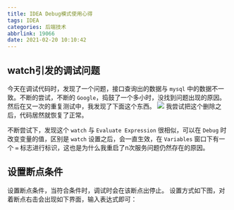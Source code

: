 ```yaml
---
title: IDEA Debug模式使用心得
tags: IDEA
categories: 后端技术
abbrlink: 19066
date: 2021-02-20 10:10:42
---
```


<!--more-->

## watch引发的调试问题
今天在调试代码时，发现了一个问题，接口查询出的数据与 `mysql` 中的数据不一致。<!-- more -->不断的尝试，不断的 `Google`，捣鼓了一个多小时，没找到问题出现的原因。然后在又一次的重复测试中，我发现了下面这个东西。
![](https://ae01.alicdn.com/kf/U07998339e00d44e0b2e0d7ef307a22b5K.jpg)
我尝试把这个删除之后，代码居然就恢复了正常。

不断尝试下，发现这个 `watch` 与 `Evaluate Expression` 很相似，可以在 `Debug` 时改变变量的值，区别是 `watch` 设置之后，会一直生效，在 `Variables` 窗口下有一个 `∞` 标志进行标识，这也是为什么我重启了n次服务问题仍然存在的原因。

## 设置断点条件
设置断点条件，当符合条件时，调试时会在该断点出停止。
设置方式如下图，对着断点右击会出现如下界面，输入表达式即可：
[](https://img02.sogoucdn.com/app/a/100520146/e0c7ab5bf017ef9f03cbc2a777e8fb84)